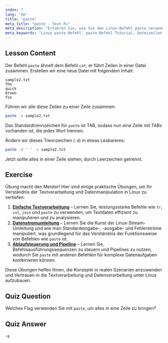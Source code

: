 ```yaml
---
index: 7
lang: "de"
title: "paste"
meta_title: "paste - Text-Fu"
meta_description: "Erfahren Sie, wie Sie den Linux-Befehl paste verwenden, um Dateizeilen zusammenzuführen. Entdecken Sie Trennzeichen und kombinieren Sie Dateien mit diesem grundlegenden Linux-Befehls-Tutorial."
meta_keywords: "Linux paste Befehl, paste Befehl Tutorial, Dateizeilen zusammenführen, Linux Befehle, Linux für Anfänger, Linux Anleitung"
---
```


## Lesson Content

Der Befehl `paste` ähnelt dem Befehl `cat`; er führt Zeilen in einer Datei zusammen. Erstellen wir eine neue Datei mit folgendem Inhalt:

```
sample2.txt
The
quick
brown
fox
```

Führen wir alle diese Zeilen zu einer Zeile zusammen:

```bash
paste -s sample2.txt
```

Das Standardtrennzeichen für `paste` ist TAB, sodass nun eine Zeile mit TABs vorhanden ist, die jedes Wort trennen.

Ändern wir dieses Trennzeichen (`-d`) in etwas Lesbareres:

```bash
paste -d ' ' -s sample2.txt
```

Jetzt sollte alles in einer Zeile stehen, durch Leerzeichen getrennt.

## Exercise

Übung macht den Meister! Hier sind einige praktische Übungen, um Ihr Verständnis der Textverarbeitung und Datenmanipulation in Linux zu vertiefen:

1. **[Einfache Textverarbeitung](https://labex.io/de/labs/linux-simple-text-processing-18004)** – Lernen Sie, leistungsstarke Befehle wie `tr`, `col`, `join` und `paste` zu verwenden, um Textdaten effizient zu manipulieren und zu analysieren.
2. **[Datenstromumleitung](https://labex.io/de/labs/linux-data-stream-redirection-17995)** – Lernen Sie die Kunst der Linux-Stream-Umleitung und wie man Standardeingabe-, -ausgabe- und Fehlerströme manipuliert, was grundlegend für das Verständnis der Funktionsweise von Befehlen wie `paste` ist.
3. **[Ablaufsteuerung und Pipeline](https://labex.io/de/labs/linux-sequence-control-and-pipeline-17994)** – Lernen Sie, Befehlsausführungssequenzen zu steuern und Pipelines zu nutzen, wodurch Sie `paste` mit anderen Befehlen für komplexe Datenaufgaben kombinieren können.

Diese Übungen helfen Ihnen, die Konzepte in realen Szenarien anzuwenden und Vertrauen in die Textverarbeitung und Datenverarbeitung unter Linux aufzubauen.

## Quiz Question

Welches Flag verwenden Sie mit `paste`, um alles in eine Zeile zu bringen?

## Quiz Answer

-s
